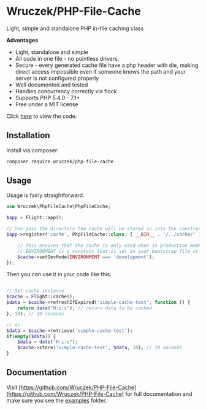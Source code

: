 # Wruczek/PHP-File-Cache

Light, simple and standalone PHP in-file caching class

**Advantages** 
- Light, standalone and simple
- All code in one file - no pointless drivers.
- Secure - every generated cache file have a php header with die, making direct access impossible even if someone knows the path and your server is not configured properly
- Well documented and tested
- Handles concurrency correctly via flock
- Supports PHP 5.4.0 - 7.1+
- Free under a MIT license

Click [here](https://github.com/Wruczek/PHP-File-Cache) to view the code.

## Installation

Install via composer:

```bash
composer require wruczek/php-file-cache
```

## Usage

Usage is fairly straightforward.

```php
use Wruczek\PhpFileCache\PhpFileCache;

$app = Flight::app();

// You pass the directory the cache will be stored in into the constructor
$app->register('cache', PhpFileCache::class, [ __DIR__ . '/../cache/' ], function(PhpFileCache $cache) {

	// This ensures that the cache is only used when in production mode
	// ENVIRONMENT is a constant that is set in your bootstrap file or elsewhere in your app
	$cache->setDevMode(ENVIRONMENT === 'development');
});
```

Then you can use it in your code like this:

```php

// Get cache instance
$cache = Flight::cache();
$data = $cache->refreshIfExpired('simple-cache-test', function () {
    return date("H:i:s"); // return data to be cached
}, 10); // 10 seconds

// or
$data = $cache->retrieve('simple-cache-test');
if(empty($data)) {
	$data = date("H:i:s");
	$cache->store('simple-cache-test', $data, 10); // 10 seconds
}
```

## Documentation

Visit [https://github.com/Wruczek/PHP-File-Cache](https://github.com/Wruczek/PHP-File-Cache) for full documentation and make sure you see the [examples](https://github.com/Wruczek/PHP-File-Cache/tree/master/examples) folder.